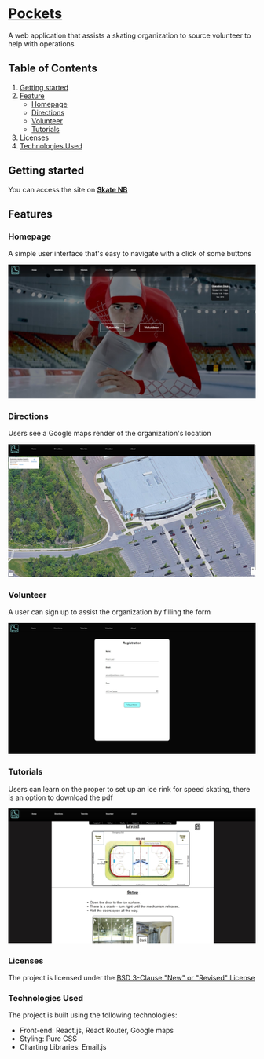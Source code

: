 # [Pockets](https://skatenb.vercel.app/)

A web application that assists a skating organization to source volunteer to help with operations

## Table of Contents

1. [Getting started](#Getting-started)
2. [Feature](#feature)
   - [Homepage](#card_sim)
   - [Directions](#categorization)
   - [Volunteer](#visual)
   - [Tutorials](#prof)
3. [Licenses](#license)
4. [Technologies Used](#tech)

## <a id="Getting-started">Getting started</a>

You can access the site on **[Skate NB](https://skatenb.vercel.app/)**

## <a id="feature">Features</a>

### <a id="card_sim">Homepage</a>

A simple user interface that's easy to navigate with a click of some buttons

![Alt text](./src/assets/skatePics/homepage.jpg)

### <a id="categorization">Directions</a>

Users see a Google maps render of the organization's location

![Alt text](./src/assets/skatePics/map.jpg)

### <a id="visual">Volunteer</a>

A user can sign up to assist the organization by filling the form

![Alt text](./src/assets/skatePics/form.jpg)

### <a id="prof">Tutorials</a>

Users can learn on the proper to set up an ice rink for speed skating, there
is an option to download the pdf

![Alt text](./src/assets/skatePics/teach.jpg)

### <a id="license">Licenses</a>

The project is licensed under the [BSD 3-Clause "New" or "Revised" License](https://github.com/highlightjs/highlight.js/blob/main/LICENSE)

### <a id="tech">Technologies Used</a>

The project is built using the following technologies:

- Front-end: React.js, React Router, Google maps
- Styling: Pure CSS
- Charting Libraries: Email.js
